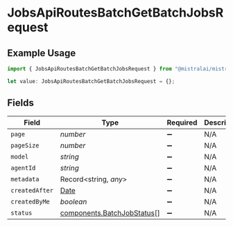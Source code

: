 # JobsApiRoutesBatchGetBatchJobsRequest

## Example Usage

```typescript
import { JobsApiRoutesBatchGetBatchJobsRequest } from "@mistralai/mistralai/models/operations";

let value: JobsApiRoutesBatchGetBatchJobsRequest = {};
```

## Fields

| Field                                                                                         | Type                                                                                          | Required                                                                                      | Description                                                                                   |
| --------------------------------------------------------------------------------------------- | --------------------------------------------------------------------------------------------- | --------------------------------------------------------------------------------------------- | --------------------------------------------------------------------------------------------- |
| `page`                                                                                        | *number*                                                                                      | :heavy_minus_sign:                                                                            | N/A                                                                                           |
| `pageSize`                                                                                    | *number*                                                                                      | :heavy_minus_sign:                                                                            | N/A                                                                                           |
| `model`                                                                                       | *string*                                                                                      | :heavy_minus_sign:                                                                            | N/A                                                                                           |
| `agentId`                                                                                     | *string*                                                                                      | :heavy_minus_sign:                                                                            | N/A                                                                                           |
| `metadata`                                                                                    | Record<string, *any*>                                                                         | :heavy_minus_sign:                                                                            | N/A                                                                                           |
| `createdAfter`                                                                                | [Date](https://developer.mozilla.org/en-US/docs/Web/JavaScript/Reference/Global_Objects/Date) | :heavy_minus_sign:                                                                            | N/A                                                                                           |
| `createdByMe`                                                                                 | *boolean*                                                                                     | :heavy_minus_sign:                                                                            | N/A                                                                                           |
| `status`                                                                                      | [components.BatchJobStatus](../../models/components/batchjobstatus.md)[]                      | :heavy_minus_sign:                                                                            | N/A                                                                                           |